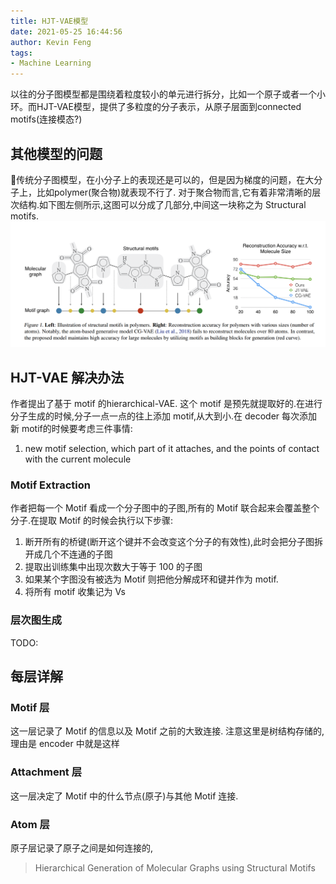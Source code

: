 ```yaml
---
title: HJT-VAE模型
date: 2021-05-25 16:44:56
author: Kevin Feng
tags:
- Machine Learning
---
```

以往的分子图模型都是围绕着粒度较小的单元进行拆分，比如一个原子或者一个小环。而HJT-VAE模型，提供了多粒度的分子表示，从原子层面到connected motifs(连接模态?)
<!--more-->
## 其他模型的问题
传统分子图模型，在小分子上的表现还是可以的，但是因为梯度的问题，在大分子上，比如polymer(聚合物)就表现不行了. 对于聚合物而言,它有着非常清晰的层次结构.如下图左侧所示,这图可以分成了几部分,中间这一块称之为 Structural motifs.
![](HJT-VAE/hjt-vae-1.png)
## HJT-VAE 解决办法
作者提出了基于 motif 的hierarchical-VAE. 这个 motif 是预先就提取好的.在进行分子生成的时候,分子一点一点的往上添加 motif,从大到小.在 decoder 每次添加新 motif的时候要考虑三件事情:
1. new motif selection, which part of it attaches, and the points of contact with
the current molecule
### Motif Extraction
作者把每一个 Motif 看成一个分子图中的子图,所有的 Motif 联合起来会覆盖整个分子.在提取 Motif 的时候会执行以下步骤:
1. 断开所有的桥键(断开这个键并不会改变这个分子的有效性),此时会把分子图拆开成几个不连通的子图
2. 提取出训练集中出现次数大于等于 100 的子图
3. 如果某个字图没有被选为 Motif 则把他分解成环和键并作为 motif.
4. 将所有 motif 收集记为 Vs
### 层次图生成
TODO:
## 每层详解
### Motif 层
这一层记录了 Motif 的信息以及 Motif 之前的大致连接.
注意这里是树结构存储的,理由是 encoder 中就是这样
### Attachment 层
这一层决定了 Motif 中的什么节点(原子)与其他 Motif 连接.
### Atom 层
原子层记录了原子之间是如何连接的,

> Hierarchical Generation of Molecular Graphs using Structural Motifs